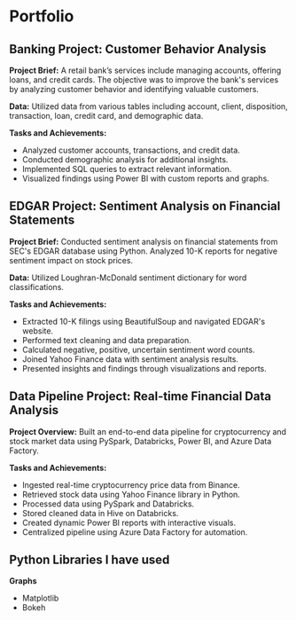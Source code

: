 # Portfolio

## Banking Project: Customer Behavior Analysis

**Project Brief:** A retail bank’s services include managing accounts, offering loans, and credit cards. The objective was to improve the bank's services by analyzing customer behavior and identifying valuable customers.

**Data:** Utilized data from various tables including account, client, disposition, transaction, loan, credit card, and demographic data.

**Tasks and Achievements:**
- Analyzed customer accounts, transactions, and credit data.
- Conducted demographic analysis for additional insights.
- Implemented SQL queries to extract relevant information.
- Visualized findings using Power BI with custom reports and graphs.

## EDGAR Project: Sentiment Analysis on Financial Statements

**Project Brief:** Conducted sentiment analysis on financial statements from SEC's EDGAR database using Python. Analyzed 10-K reports for negative sentiment impact on stock prices.

**Data:** Utilized Loughran-McDonald sentiment dictionary for word classifications.

**Tasks and Achievements:**
- Extracted 10-K filings using BeautifulSoup and navigated EDGAR's website.
- Performed text cleaning and data preparation.
- Calculated negative, positive, uncertain sentiment word counts.
- Joined Yahoo Finance data with sentiment analysis results.
- Presented insights and findings through visualizations and reports.

## Data Pipeline Project: Real-time Financial Data Analysis

**Project Overview:** Built an end-to-end data pipeline for cryptocurrency and stock market data using PySpark, Databricks, Power BI, and Azure Data Factory.

**Tasks and Achievements:**
- Ingested real-time cryptocurrency price data from Binance.
- Retrieved stock data using Yahoo Finance library in Python.
- Processed data using PySpark and Databricks.
- Stored cleaned data in Hive on Databricks.
- Created dynamic Power BI reports with interactive visuals.
- Centralized pipeline using Azure Data Factory for automation.

## Python Libraries I have used
**Graphs**
- Matplotlib
- Bokeh
